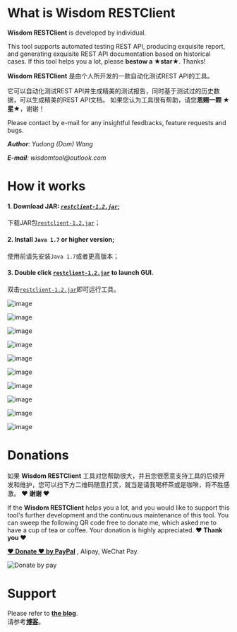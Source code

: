 # What is Wisdom RESTClient
**Wisdom RESTClient** is developed by individual.  

This tool supports automated testing REST API, producing exquisite report, and generating exquisite REST API documentation based on historical cases. 
If this tool helps you a lot, please **bestow a ★star★**. Thanks!

**Wisdom RESTClient** 是由个人所开发的一款自动化测试REST API的工具。

它可以自动化测试REST API并生成精美的测试报告，同时基于测试过的历史数据，可以生成精美的REST API文档。
如果您认为工具很有帮助，请您**恩赐一颗 ★星★**，谢谢！

Please contact by e-mail for any insightful feedbacks, feature requests and bugs.  

_**Author**: Yudong (Dom) Wang_ 

_**E-mail**: wisdomtool@outlook.com_


# How it works
#### 1. Download JAR: [*`restclient-1.2.jar`*](https://github.com/Wisdom-Projects/rest-client/blob/master/tools/restclient-1.2.jar);
   下载JAR包[`restclient-1.2.jar`](https://github.com/Wisdom-Projects/rest-client/blob/master/tools/restclient-1.2.jar)；

#### 2. Install `Java 1.7` or higher version;
   使用前请先安装`Java 1.7`或者更高版本；

#### 3. Double click [`restclient-1.2.jar`](https://github.com/Wisdom-Projects/rest-client/blob/master/tools/restclient-1.2.jar) to launch GUI.
   双击[`restclient-1.2.jar`](https://github.com/Wisdom-Projects/rest-client/blob/master/tools/restclient-1.2.jar)即可运行工具。

![image](https://github.com/Wisdom-Projects/rest-client/blob/master/images/Image_1.png)

![image](https://github.com/Wisdom-Projects/rest-client/blob/master/images/Image_2.png)

![image](https://github.com/Wisdom-Projects/rest-client/blob/master/images/Image_3.png)

![image](https://github.com/Wisdom-Projects/rest-client/blob/master/images/Image_4.png)

![image](https://github.com/Wisdom-Projects/rest-client/blob/master/images/Image_5.png)

![image](https://github.com/Wisdom-Projects/rest-client/blob/master/images/Image_6.png)

![image](https://github.com/Wisdom-Projects/rest-client/blob/master/images/Image_7.png)

![image](https://github.com/Wisdom-Projects/rest-client/blob/master/images/Image_8.png)

![image](https://github.com/Wisdom-Projects/rest-client/blob/master/images/Image_9.png)

![image](https://github.com/Wisdom-Projects/rest-client/blob/master/images/Image_10.png)

# Donations
如果 **Wisdom RESTClient** 工具对您帮助很大，并且您很愿意支持工具的后续开发和维护，您可以扫下方二维码随意打赏，就当是请我喝杯茶或是咖啡，将不胜感激。 **♥ 谢谢 ♥**

If the **Wisdom RESTClient** helps you a lot, and you would like to support this tool's further development and the continuous maintenance of this tool. You can sweep the following QR code free to donate me, which asked me to have a cup of tea or coffee. Your donation is highly appreciated. **♥ Thank you ♥** <br/>

[**♥ Donate ♥ by PayPal**](https://www.paypal.me/WisdomTool) , Alipay, WeChat Pay.

![Donate by pay](https://github.com/Wisdom-Projects/rest-client/blob/master/images/donate_pay.png)

# Support
Please refer to [**the blog**](http://www.cnblogs.com/witpool).<br/>
请参考[**博客**](http://www.cnblogs.com/witpool)。
